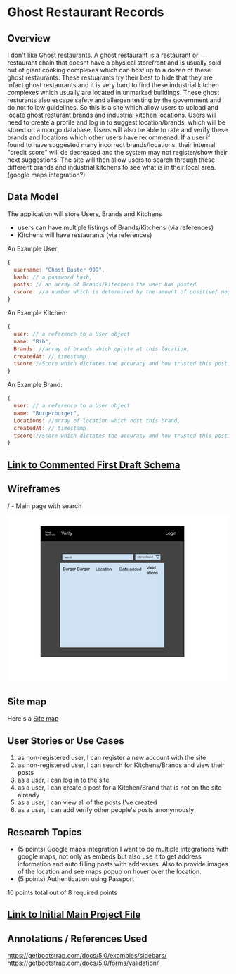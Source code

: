 

# Ghost Restaurant Records

## Overview

I don't like Ghost restaurants. A ghost restaurant is a restaurant or restaurant chain that doesnt have a physical storefront and is usually sold out of giant cooking complexes which can host up to a dozen of these ghost restaurants. These restuarants try their best to hide that they are infact ghost restaurants and it is very hard to find these industrial kitchen complexes which usually are located in unmarked buildings. These ghost resturants also escape safety and allergen testing by the government and do not follow guidelines. So this is a site which allow users to upload and locate ghost resturant brands and industrial kitchen locations. Users will need to create a profile and log in to suggest location/brands, which will be stored on a mongo database. Users will also be able to rate and verify these brands and locations which other users have recommened. If a user if found to have suggested many incorrect brands/locations, their internal "credit score" will de decreased and the system may not register/show their next suggestions. The site will then allow users to search through these different brands and industrial kitchens to see what is in their local area. (google maps integration?)



## Data Model

The application will store Users, Brands and Kitchens

* users can have multiple listings of Brands/Kitchens (via references)
* Kitchens will have restaurants (via references)


An Example User:

```javascript
{
  username: "Ghost Buster 999",
  hash: // a password hash,
  posts: // an array of Brands/kitechens the user has posted
  cscore: //a number which is determined by the amount of positive/ negative verifications the user has recived
}
```

An Example Kitchen:

```javascript
{
  user: // a reference to a User object
  name: "Bib",
  Brands: //array of brands which oprate at this location,
  createdAt: // timestamp
  tscore://Score which dictates the accuracy and how trusted this posting is
}
```
An Example Brand:
```javascript
{
  user: // a reference to a User object
  name: "Burgerburger",
  Locations: //array of location which host this brand,
  createdAt: // timestamp
  tscore://Score which dictates the accuracy and how trusted this posting is
}
```


## [Link to Commented First Draft Schema](db.mjs) 

## Wireframes

/ - Main page with search

![Main](documentation/Site_proto.png)

## Site map

Here's a [Site map](documentation/Sitemap.png)

## User Stories or Use Cases

1. as non-registered user, I can register a new account with the site
2. as non-registered user, I can search for Kitchens/Brands and view their posts
3. as a user, I can log in to the site
4. as a user, I can create a post for a Kitchen/Brand that is not on the site already
5. as a user, I can view all of the posts I've created
6. as a user, I can add verify other people's posts anonymously

## Research Topics

* (5 points) Google maps integration
    I want to do multiple integrations with google maps, not only as embeds but also use it to get address information and auto filling posts with addresses. Also to provide images of the location and see maps popup on hover over the location.
* (5 points) Authentication using Passport


10 points total out of 8 required points


## [Link to Initial Main Project File](app.mjs) 

## Annotations / References Used
https://getbootstrap.com/docs/5.0/examples/sidebars/
https://getbootstrap.com/docs/5.0/forms/validation/
